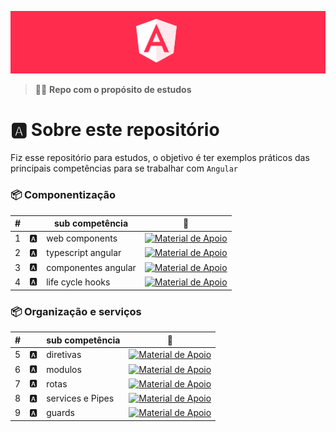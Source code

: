 <p align="center">
  <img src="assets/header.png">
</p>

> 👨‍🚀 **Repo com o propósito de estudos**

# 🅰️ Sobre este repositório

Fiz esse repositório para estudos, o objetivo é ter exemplos práticos das principais competências para se trabalhar com `Angular`

### 📦 Componentização

| #   |     | sub competência     | 🔗                                                                                                                                                                                                                  |
| --- | --- | ------------------- | ------------------------------------------------------------------------------------------------------------------------------------------------------------------------------------------------------------------- |
| 1   | 🅰️  | web components      | [![Material de Apoio](https://img.shields.io/badge/Ver%20Material-E94D5F?style=for-the-badge)](https://github.com/Anthonygoc/AngularDocs/tree/main/Web%20components%20com%20signals%20e%20fluxo%20control/organo)                          |
| 2   | 🅰️  | typescript angular  | [![Material de Apoio](https://img.shields.io/badge/Ver%20Material-E94D5F?style=for-the-badge)](https://github.com/felipeAguiarCode/angular-playground/tree/main/C2%20-%20Typescript%20para%20Angular)               |
| 3   | 🅰️  | componentes angular | [![Material de Apoio](https://img.shields.io/badge/Ver%20Material-E94D5F?style=for-the-badge)](https://github.com/felipeAguiarCode/angular-playground/tree/main/C5%20-%20Trabalhando%20com%20componentes%20Angular) |
| 4   | 🅰️  | life cycle hooks    | [![Material de Apoio](https://img.shields.io/badge/Ver%20Material-E94D5F?style=for-the-badge)](https://github.com/felipeAguiarCode/angular-playground/tree/main/C6%20-%20Life%20Cycle%20Hooks)                      |

### 📦 Organização e serviços

| #   |     | sub competência  | 🔗                                                                                                                                                                                              |
| --- | --- | ---------------- | ----------------------------------------------------------------------------------------------------------------------------------------------------------------------------------------------- |
| 5   | 🅰️  | diretivas        | [![Material de Apoio](https://img.shields.io/badge/Ver%20Material-E94D5F?style=for-the-badge)](https://github.com/felipeAguiarCode/angular-playground/tree/main/C7%20-%20Diretivas)             |
| 6   | 🅰️  | modulos          | [![Material de Apoio](https://img.shields.io/badge/Ver%20Material-E94D5F?style=for-the-badge)](https://github.com/felipeAguiarCode/angular-playground/tree/main/C8%20-%20Modulos/modulo-proj)   |
| 7   | 🅰️  | rotas            | [![Material de Apoio](https://img.shields.io/badge/Ver%20Material-E94D5F?style=for-the-badge)](https://github.com/felipeAguiarCode/angular-playground/tree/main/C9%20-%20Rotas/rotas)           |
| 8   | 🅰️  | services e Pipes | [![Material de Apoio](https://img.shields.io/badge/Ver%20Material-E94D5F?style=for-the-badge)](https://github.com/felipeAguiarCode/angular-playground/tree/main/C10%20-%20Services%20e%20Pipes) |
| 9   | 🅰️  | guards           | [![Material de Apoio](https://img.shields.io/badge/Ver%20Material-E94D5F?style=for-the-badge)](https://github.com/felipeAguiarCode/angular-playground/tree/main/C11%20-%20Guards)               |
